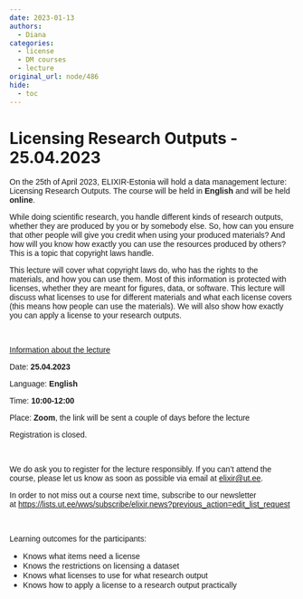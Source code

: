 ```yaml
---
date: 2023-01-13
authors:
  - Diana
categories:
  - license
  - DM courses
  - lecture
original_url: node/486
hide:
  - toc
---
```


# Licensing Research Outputs - 25.04.2023

<p dir="ltr"><span style="font-size:14px;"><span style="font-family:arial,helvetica,sans-serif;"><span id="docs-internal-guid-57770761-7fff-7a07-1fc5-432a60ff3a7f">On the 25th of April 2023, ELIXIR-Estonia will hold a data management lecture: Licensing Research Outputs. The course will be held in </span><strong>English</strong> and will be held <strong>online</strong>.&nbsp;</span></span></p>

<p dir="ltr"><span style="font-size:14px;"><span style="font-family:arial,helvetica,sans-serif;"><span id="docs-internal-guid-57770761-7fff-7a07-1fc5-432a60ff3a7f">While doing scientific research, you handle different kinds of research outputs, whether they are produced by you or by somebody else. So, how can you ensure that other people will give you credit when using your produced materials? And how will you know how exactly you can use the resources produced by others? This is a topic that copyright laws handle.&nbsp;</span></span></span></p>

<p><span style="font-size:14px;"><span style="font-family:arial,helvetica,sans-serif;"><span id="docs-internal-guid-57770761-7fff-7a07-1fc5-432a60ff3a7f">This lecture will cover what copyright laws do, who has the rights to the materials, and how you can use them. Most of this information is protected with licenses, whether they are meant for figures, data, or software. This lecture will discuss what licenses to use for different materials and what each license covers (this means how people can use the materials). We will also show how exactly you can apply a license to your research outputs.&nbsp;</span></span></span></p>

<p>&nbsp;</p>

<p dir="ltr"><u><span style="font-size:14px;"><span style="font-family:arial,helvetica,sans-serif;"><span id="docs-internal-guid-57770761-7fff-7a07-1fc5-432a60ff3a7f">Information about the lecture</span></span></span></u></p>

<p dir="ltr"><span style="font-size:14px;"><span style="font-family:arial,helvetica,sans-serif;"><span id="docs-internal-guid-57770761-7fff-7a07-1fc5-432a60ff3a7f">Date: </span><strong>25.04.2023</strong></span></span></p>

<p dir="ltr"><span style="font-size:14px;"><span style="font-family:arial,helvetica,sans-serif;"><span id="docs-internal-guid-57770761-7fff-7a07-1fc5-432a60ff3a7f">Language: </span><strong>English</strong></span></span></p>

<p dir="ltr"><span style="font-size:14px;"><span style="font-family:arial,helvetica,sans-serif;"><span id="docs-internal-guid-57770761-7fff-7a07-1fc5-432a60ff3a7f">Time: </span><strong>10:00-12:00</strong></span></span></p>

<p dir="ltr"><span style="font-size:14px;"><span style="font-family:arial,helvetica,sans-serif;"><span id="docs-internal-guid-57770761-7fff-7a07-1fc5-432a60ff3a7f">Place: </span><strong>Zoom</strong>, the link will be sent a couple of days before the lecture</span></span></p>

<p dir="ltr"><span style="font-size:14px;"><span style="font-family:arial,helvetica,sans-serif;"><span id="docs-internal-guid-57770761-7fff-7a07-1fc5-432a60ff3a7f">Registration is closed.</span></span></span></p>

<p>&nbsp;</p>

<p dir="ltr"><span style="font-size:14px;"><span style="font-family:arial,helvetica,sans-serif;"><span id="docs-internal-guid-57770761-7fff-7a07-1fc5-432a60ff3a7f">We do ask you to register for the lecture responsibly. If you can’t attend the course, please let us know as soon as possible via email at </span><a href="mailto:elixir@ut.ee">elixir@ut.ee</a>.&nbsp;</span></span></p>

<p dir="ltr"><span style="font-size:14px;"><span style="font-family:arial,helvetica,sans-serif;"><span id="docs-internal-guid-bf177f3c-7fff-d2bc-ff7a-69866a7b9ed6">In order to not miss out a course next time, subscribe to our newsletter at&nbsp;</span><span id="docs-internal-guid-bf177f3c-7fff-d2bc-ff7a-69866a7b9ed6"><a href="https://lists.ut.ee/wws/subscribe/elixir.news?previous_action=edit_list_request">https://lists.ut.ee/wws/subscribe/elixir.news?previous_action=edit_list_request</a></span>&nbsp;</span></span></p>

<div>&nbsp;</div>

<p dir="ltr"><span style="font-size:14px;"><span style="font-family:arial,helvetica,sans-serif;"><span id="docs-internal-guid-57770761-7fff-7a07-1fc5-432a60ff3a7f">Learning outcomes for the participants:&nbsp;</span></span></span></p>

<ul dir="ltr">
	<li role="presentation"><span style="font-size:14px;"><span style="font-family:arial,helvetica,sans-serif;"><span id="docs-internal-guid-57770761-7fff-7a07-1fc5-432a60ff3a7f">Knows what items need a license</span></span></span></li>
	<li role="presentation"><span style="font-size:14px;"><span style="font-family:arial,helvetica,sans-serif;"><span id="docs-internal-guid-57770761-7fff-7a07-1fc5-432a60ff3a7f">Knows the restrictions on licensing a dataset</span></span></span></li>
	<li role="presentation"><span style="font-size:14px;"><span style="font-family:arial,helvetica,sans-serif;"><span id="docs-internal-guid-57770761-7fff-7a07-1fc5-432a60ff3a7f">Knows what licenses to use for what research output</span></span></span></li>
	<li role="presentation"><span style="font-size:14px;"><span style="font-family:arial,helvetica,sans-serif;"><span id="docs-internal-guid-57770761-7fff-7a07-1fc5-432a60ff3a7f">Knows how to apply a license to a research output practically</span></span></span></li>
</ul>


